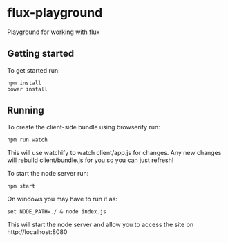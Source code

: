 # flux-playground
Playground for working with flux

## Getting started

To get started run:
```
npm install
bower install
```

## Running
To create the client-side bundle using browserify run: 
```
npm run watch
```
This will use watchify to watch client/app.js for changes.  Any new changes will rebuild client/bundle.js for you so you can just refresh!


To start the node server run:
```
npm start
```
On windows you may have to run it as:
```
set NODE_PATH=./ & node index.js
```

This will start the node server and allow you to access the site on http://localhost:8080

